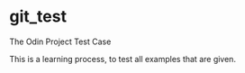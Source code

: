# git_test
The Odin Project Test Case

This is a learning process, to test all examples that are given.
